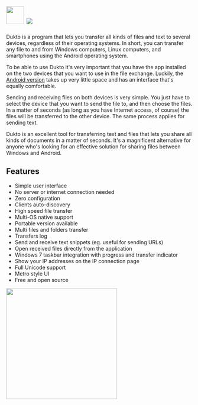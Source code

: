 # <img src="https://cdn.jsdelivr.net/gh/majkinetor/chocolatey/dukto/icon.png" width="48" height="48"/> [![](https://img.shields.io/chocolatey/v/dukto.svg?color=red&label=dukto)](https://chocolatey.org/packages/dukto)

Dukto is a program that lets you transfer all kinds of files and text to several devices, regardless of their operating systems. In short, you can transfer any file to and from Windows computers, Linux computers, and smartphones using the Android operating system.

To be able to use Dukto it's very important that you have the app installed on the two devices that you want to use in the file exchange. Luckily, the [Android version](https://play.google.com/store/apps/details?id=it.msec.dukto&hl=en) takes up very little space and has an interface that's equally comfortable.

Sending and receiving files on both devices is very simple. You just have to select the device that you want to send the file to, and then choose the files. In a matter of seconds (as long as you have Internet access, of course) the files will be transferred to the other device. The same process applies for sending text.

Dukto is an excellent tool for transferring text and files that lets you share all kinds of documents in a matter of seconds. It's a magnificent alternative for anyone who's looking for an effective solution for sharing files between Windows and Android.

## Features

- Simple user interface
- No server or internet connection needed
- Zero configuration
- Clients auto-discovery
- High speed file transfer
- Multi-OS native support
- Portable version available
- Multi files and folders transfer
- Transfers log
- Send and receive text snippets (eg. useful for sending URLs)
- Open received files directly from the application
- Windows 7 taskbar integration with progress and transfer indicator
- Show your IP addresses on the IP connection page
- Full Unicode support
- Metro style UI
- Free and open source


<img src="https://raw.githubusercontent.com/majkinetor/au-packages/master/dukto/screenshot.jpg" width="300"/>

